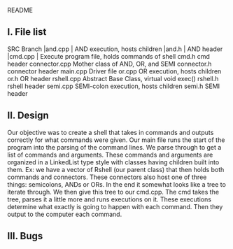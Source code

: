README

I. File list
------------
SRC Branch
|and.cpp   |				AND execution, hosts children
|and.h     |			AND header
|cmd.cpp   |				Execute program file, holds commands of shell
	cmd.h			cmd header
	connector.cpp		Mother class of AND, OR, and SEMI
	connector.h			connector header
	main.cpp			Driver file
	or.cpp				OR execution, hosts children
	or.h				OR header
	rshell.cpp			Abstract Base Class, virtual void exec()
	rshell.h			rshell header
	semi.cpp			SEMI-colon execution, hosts children
	semi.h				SEMI header

II. Design
-----------

Our objective was to create a shell that takes in commands and outputs correctly for what commands were given.
Our main file runs the start of the program into the parsing of the command lines. We parse through to get a 
list of commands and arguments. These commands and arguments are organized in a LinkedList type style with classes
having children built into them. Ex: we have a vector of Rshell (our parent class) that then holds both commands
and connectors. These connectors also host one of three things: semicolons, ANDs or ORs. In the end it somewhat 
looks like a tree to iterate through. We then give this tree to our cmd.cpp. The cmd takes the tree, parses it
a little more and runs executions on it. These executions determine what exactly is going to happen with each command. 
Then they output to the computer each command.

III. Bugs
-----------

